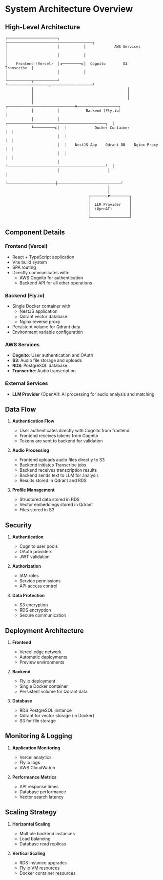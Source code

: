 # System Architecture Overview

## High-Level Architecture

```
┌───────────────────────┐           ┌───────────────────────────────────────┐
│                       │           │             AWS Services              │
│                       │           │                                       │
│    Frontend (Vercel)  │◄─────────►│  Cognito        S3        Transcribe  │
│                       │           │                                       │
└───────────┬───────────┘           └───────────────────┬───────────────────┘
            │                                           │
            │                                           │
            │                                           │
            │           ┌───────────────────────────────▼───────────────────┐
            │           │            Backend (Fly.io)                       │
            │           │  ┌─────────────────────────────────────────────┐  │
            └──────────►│  │             Docker Container                │  │
                        │  │                                             │  │
                        │  │    NestJS App    Qdrant DB    Nginx Proxy   │  │
                        │  │                                             │  │
                        │  └─────────────────────────────────────────────┘  │
                        │                      │                             │
                        └──────────────────────┼─────────────────────────────┘
                                               │
                                               │
                                      ┌────────▼─────────┐
                                      │                  │
                                      │  LLM Provider    │
                                      │  (OpenAI)        │
                                      │                  │
                                      └──────────────────┘
```

## Component Details

### Frontend (Vercel)
- React + TypeScript application
- Vite build system
- SPA routing
- Directly communicates with:
  - AWS Cognito for authentication
  - Backend API for all other operations

### Backend (Fly.io)
- Single Docker container with:
  - NestJS application
  - Qdrant vector database
  - Nginx reverse proxy
- Persistent volume for Qdrant data
- Environment variable configuration

### AWS Services
- **Cognito**: User authentication and OAuth
- **S3**: Audio file storage and uploads
- **RDS**: PostgreSQL database
- **Transcribe**: Audio transcription

### External Services
- **LLM Provider** (OpenAI): AI processing for audio analysis and matching

## Data Flow

1. **Authentication Flow**
   - User authenticates directly with Cognito from frontend
   - Frontend receives tokens from Cognito
   - Tokens are sent to backend for validation

2. **Audio Processing**
   - Frontend uploads audio files directly to S3
   - Backend initiates Transcribe jobs
   - Backend receives transcription results
   - Backend sends text to LLM for analysis
   - Results stored in Qdrant and RDS

3. **Profile Management**
   - Structured data stored in RDS
   - Vector embeddings stored in Qdrant
   - Files stored in S3

## Security

1. **Authentication**
   - Cognito user pools
   - OAuth providers
   - JWT validation

2. **Authorization**
   - IAM roles
   - Service permissions
   - API access control

3. **Data Protection**
   - S3 encryption
   - RDS encryption
   - Secure communication

## Deployment Architecture

1. **Frontend**
   - Vercel edge network
   - Automatic deployments
   - Preview environments

2. **Backend**
   - Fly.io deployment
   - Single Docker container
   - Persistent volume for Qdrant data

3. **Database**
   - RDS PostgreSQL instance
   - Qdrant for vector storage (in Docker)
   - S3 for file storage

## Monitoring & Logging

1. **Application Monitoring**
   - Vercel analytics
   - Fly.io logs
   - AWS CloudWatch

2. **Performance Metrics**
   - API response times
   - Database performance
   - Vector search latency

## Scaling Strategy

1. **Horizontal Scaling**
   - Multiple backend instances
   - Load balancing
   - Database read replicas

2. **Vertical Scaling**
   - RDS instance upgrades
   - Fly.io VM resources
   - Docker container resources 